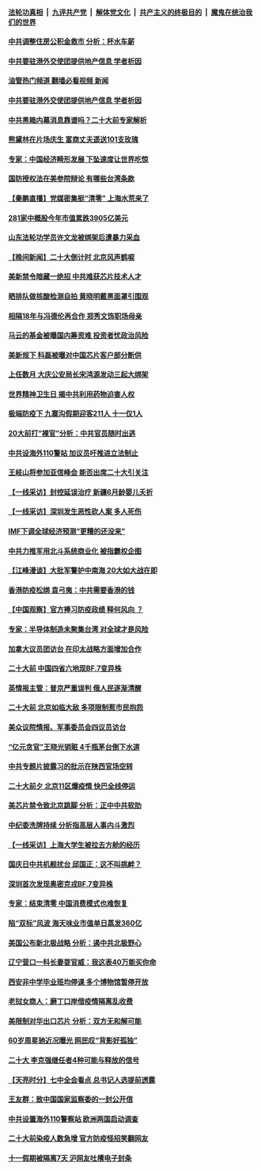 ####  [法轮功真相](../../../../basic/blob/master/README.md?t=10121331) &nbsp;|&nbsp; [九评共产党](../../../../9ping.md/blob/master/README.md?t=10121331) &nbsp;|&nbsp; [解体党文化](../../../../jtdwh.md/blob/master/README.md?t=10121331)  &nbsp;|&nbsp; [共产主义的终极目的](../../../../gczydzjmd.md/blob/master/README.md?t=10121331) &nbsp;|&nbsp; [魔鬼在统治我们的世界](../../../../mgztzwmdsj.md/blob/master/README.md?t=10121331) 


#### [中共调整住房公积金救市 分析：杯水车薪](../pages/nsc413/n13843515.md?t=10121331) 

#### [中共要驻港外交使团提供地产信息 学者析因](../pages/nsc413/n13843453.md?t=10121331) 
#### [油管热门频道 翻墙必看视频 新闻](http://209.250.226.216:81/youtube.html?10121331)
#### [中共要驻港外交使团提供地产信息 学者析因](../pages/nsc413/n13843453.md?t=10121331) 

#### [中共黑箱内幕消息靠谱吗？二十大前专家解析](../pages/nsc413/n13843413.md?t=10121331) 

#### [熊黛林在片场庆生 富商丈夫遥送101支玫瑰](../pages/nsc413/n13843412.md?t=10121331) 

#### [专家：中国经济畸形发展 下坠速度让世界吃惊](../pages/nsc413/n13843202.md?t=10121331) 

#### [国防授权法在美参院辩论 有哪些台湾条款](../pages/nsc413/n13843343.md?t=10121331) 

#### [【秦鹏直播】党媒密集挺“清零” 上海水荒来了](../pages/nsc413/n13843242.md?t=10121331) 

#### [281家中概股今年市值累跌3905亿美元](../pages/nsc413/n13843364.md?t=10121331) 

#### [山东法轮功学员许文龙被绑架后遭暴力采血](../pages/nsc413/n13842524.md?t=10121331) 

#### [【晚间新闻】二十大倒计时 北京风声鹤唳](../pages/nsc413/n13843305.md?t=10121331) 

#### [美新禁令暗藏一绝招 中共难获芯片技术人才](../pages/nsc413/n13843315.md?t=10121331) 

#### [晒排队做核酸检测自拍 黄晓明戴黑面罩引围观](../pages/nsc413/n13843316.md?t=10121331) 

#### [相隔18年与冯德伦再合作 郑秀文饰职场母亲](../pages/nsc413/n13843344.md?t=10121331) 

#### [马云的基金被曝国内筹资难 投资者忧政治风险](../pages/nsc413/n13843312.md?t=10121331) 


#### [美新规下 科磊被曝对中国芯片客户部分断供](../pages/nsc413/n13843301.md?t=10121331) 


#### [上任数月 大庆公安局长宋鸿源发动三起大绑架](../pages/nsc413/n13841775.md?t=10121331) 

#### [世界精神卫生日 揭中共利用药物迫害人权](../pages/nsc413/n13843019.md?t=10121331) 

#### [极端防疫下 九寨沟假期迎客211人 十一仅1人](../pages/nsc413/n13843300.md?t=10121331) 

#### [20大前打“裸官”分析：中共官员随时出逃](../pages/nsc413/n13842914.md?t=10121331) 

#### [中共设海外110警站 加议员吁推进立法制止](../pages/nsc413/n13843260.md?t=10121331) 

#### [王岐山将参加亚信峰会 能否出席二十大引关注](../pages/nsc413/n13843231.md?t=10121331) 

#### [【一线采访】封控延误治疗 新疆6月龄婴儿夭折](../pages/nsc413/n13843154.md?t=10121331) 

#### [【一线采访】深圳发生恶性砍人案 多人死伤](../pages/nsc413/n13843023.md?t=10121331) 

#### [IMF下调全球经济预测“更糟的还没来”](../pages/nsc413/n13843243.md?t=10121331) 

#### [中共力推军用北斗系统商业化 被指霸权企图](../pages/nsc413/n13842912.md?t=10121331) 

#### [【江峰漫谈】大批军警护中南海 20大如大战在即](../pages/nsc413/n13843187.md?t=10121331) 

#### [香港防疫松绑 袁弓夷：中共需要香港的钱](../pages/nsc413/n13842926.md?t=10121331) 

#### [【中国观察】官方捧习防疫政绩 释何风向 ？](../pages/nsc413/n13843166.md?t=10121331) 

#### [专家：半导体制造未聚集台湾 对全球才是风险](../pages/nsc413/n13842760.md?t=10121331) 

#### [加拿大议员团访台 在印太战略方面增加合作](../pages/nsc413/n13842986.md?t=10121331) 

#### [二十大前 中国四省六地现BF.7变异株](../pages/nsc413/n13843074.md?t=10121331) 

#### [英情报主管：普京严重误判 俄人民逐渐清醒](../pages/nsc413/n13843158.md?t=10121331) 

#### [二十大前 北京如临大敌 多项限制惹市民抱怨](../pages/nsc413/n13843099.md?t=10121331) 

#### [美众议院情报、军事委员会四议员访台](../pages/nsc413/n13843018.md?t=10121331) 

#### [“亿元贪官”王晓光销赃 4千瓶茅台倒下水道](../pages/nsc413/n13843068.md?t=10121331) 

#### [中共专题片披露习的批示在陕西官场空转](../pages/nsc413/n13843071.md?t=10121331) 

#### [二十大前夕 北京11区爆疫情 快巴全线停运](../pages/nsc413/n13842975.md?t=10121331) 

#### [美芯片禁令致北京跳脚 分析：正中中共软肋](../pages/nsc413/n13842974.md?t=10121331) 

#### [中纪委洗牌持续 分析指高层人事内斗激烈](../pages/nsc413/n13842929.md?t=10121331) 

#### [【一线采访】上海大学生被拉去方舱的经历](../pages/nsc413/n13842987.md?t=10121331) 

#### [国庆日中共机舰扰台 邱国正：这不叫挑衅？](../pages/nsc413/n13842802.md?t=10121331) 

#### [深圳首次发现奥密克戎BF.7变异株](../pages/nsc413/n13842908.md?t=10121331) 

#### [专家：结束清零 中国消费模式也难恢复](../pages/nsc413/n13842825.md?t=10121331) 

#### [陷“双标”风波 海天味业市值单日蒸发360亿](../pages/nsc413/n13842867.md?t=10121331) 

#### [美国公布新北极战略 分析：遏中共北极野心](../pages/nsc413/n13842730.md?t=10121331) 

#### [辽宁营口一科长妻耍官威：我这表40万能买你命](../pages/nsc413/n13842824.md?t=10121331) 

#### [西安非中学毕业班均停课 多个博物馆暂停开放](../pages/nsc413/n13842719.md?t=10121331) 

#### [老挝女商人：磨丁口岸借疫情隔离乱收费](../pages/nsc413/n13842826.md?t=10121331) 

#### [美限制对华出口芯片 分析：双方无和解可能](../pages/nsc413/n13842647.md?t=10121331) 


#### [60岁周星驰近况曝光 网民叹“背影好孤独”](../pages/nsc413/n13842632.md?t=10121331) 

#### [二十大 李克强继任者4种可能与释放的信号](../pages/nsc413/n13842649.md?t=10121331) 

#### [【天亮时分】七中全会看点 总书记人选提前透露](../pages/nsc413/n13842636.md?t=10121331) 

#### [王友群：致中国国家监察委的一封公开信](../pages/nsc413/n13842611.md?t=10121331) 

#### [中共设置海外110警察站 欧洲两国启动调查](../pages/nsc413/n13842597.md?t=10121331) 

#### [二十大前染疫人数急增 官方防疫怪招笑翻网友](../pages/nsc413/n13842500.md?t=10121331) 

#### [十一假期被隔离7天 沪网友吐槽电子封条](../pages/nsc413/n13842599.md?t=10121331) 

<img src='http://gfw-breaker.win/goodnews/indexes/nsc413.md' width='0px' height='0px'/>
